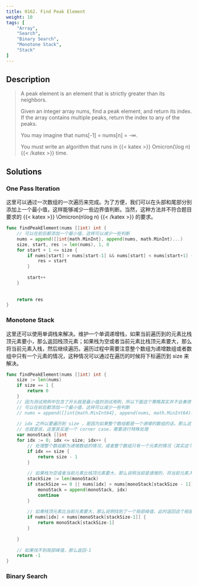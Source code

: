 ```yaml
---
title: 0162. Find Peak Element
weight: 10
tags: [
	"Array",
	"Search",
	"Binary Search",
    "Monotone Stack",
    "Stack"
]
---
```


## Description
> A peak element is an element that is strictly greater than its neighbors.
> 
> Given an integer array nums, find a peak element, and return its index. If the array contains multiple peaks, return the index to any of the peaks.
> 
> You may imagine that nums[-1] = nums[n] = -∞.
> 
> You must write an algorithm that runs in {{< katex >}} Omicron(\log n) {{< /katex >}} time.
## Solutions

### One Pass Iteration
这里可以通过一次数组的一次遍历来完成。为了方便，我们可以在头部和尾部分别添加上一个最小值，这样能够减少一些边界值判断。当然，这种方法并不符合题目要求的 {{< katex >}} \Omicron(n\log n) {{< /katex >}} 的要求。
```go
func findPeakElement(nums []int) int {
    // 可以在前后都添加一个最小值，这样可以减少一些判断
    nums = append([]int{math.MinInt}, append(nums, math.MinInt)...)
    size, start, res := len(nums), 1, 0
    for start + 1 <= size {
        if nums[start] > nums[start-1] && nums[start] < nums[start+1] {
            res = start
        }
        
        start++
    }
    
    
    return res
}

```

### Monotone Stack
这里还可以使用单调栈来解决。维护一个单调递增栈，如果当前遍历到的元素比栈顶元素要小，那么返回栈顶元素；如果栈为空或者当前元素比栈顶元素要大，那么将当前元素入栈，然后继续遍历。遍历过程中需要注意整个数组为递增数组或者数组中只有一个元素的情况，这种情况可以通过在遍历的时候将下标遍历到 size 来解决。
```go
func findPeakElement(nums []int) int {
    size := len(nums)
    if size == 1 {
        return 0
    }
    // 因为测试用例中包含了开头就是最小值的测试用例，所以下面这个策略其实并不会奏效
    // 可以在前后都添加一个最小值，这样可以减少一些判断
    // nums = append([]int{math.MinInt64}, append(nums, math.MinInt64)...)    
    
    // idx 之所以要遍历到 size ，是因为如果整个数组都是一个递增的数组的话，那么这个此时应该返回的是最后的一个数组下标
    // 也就是说，这里其实是一个 corner case，需要进行特殊处理
    var monoStack []int
    for idx := 0; idx <= size; idx++ {
        // 处理整个数组都为递增数组的情况，或者整个数组只有一个元素的情况（其实这个情况也包含在前一个情况中）
        if idx == size {
            return size - 1
        }
        
        // 如果栈为空或者当前元素比栈顶元素要大，那么说明当前是递增的，将当前元素入栈
        stackSize := len(monoStack)
        if stackSize == 0 || nums[idx] > nums[monoStack[stackSize - 1]] {
            monoStack = append(monoStack, idx)
            continue
        }
        
        // 如果栈顶元素比当前元素要大，那么说明找到了一个局部峰值，此时返回这个局部峰值即可
        if nums[idx] < nums[monoStack[stackSize-1]] {
            return monoStack[stackSize-1]
        }
        
    }
    
    // 如果找不到局部峰值，那么返回-1
    return -1
}
```

### Binary Search
